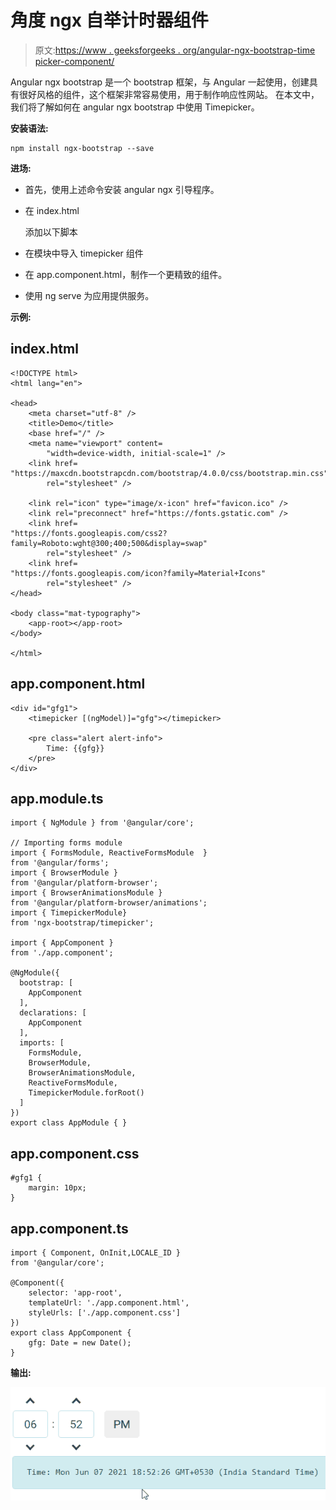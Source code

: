 # 角度 ngx 自举计时器组件

> 原文:[https://www . geeksforgeeks . org/angular-ngx-bootstrap-time picker-component/](https://www.geeksforgeeks.org/angular-ngx-bootstrap-timepicker-component/)

Angular ngx bootstrap 是一个 bootstrap 框架，与 Angular 一起使用，创建具有很好风格的组件，这个框架非常容易使用，用于制作响应性网站。
在本文中，我们将了解如何在 angular ngx bootstrap 中使用 Timepicker。

**安装语法:**

```
npm install ngx-bootstrap --save
```

**进场:**

*   首先，使用上述命令安装 angular ngx 引导程序。
*   在 index.html

    > <link href="”https://maxcdn.bootstrapcdn.com/bootstrap/4.0.0/css/bootstrap.min.css”" rel="”stylesheet”">

    添加以下脚本
*   在模块中导入 timepicker 组件
*   在 app.component.html，制作一个更精致的组件。
*   使用 ng serve 为应用提供服务。

**示例:**

## index.html

```
<!DOCTYPE html>
<html lang="en">

<head>
    <meta charset="utf-8" />
    <title>Demo</title>
    <base href="/" />
    <meta name="viewport" content=
        "width=device-width, initial-scale=1" />
    <link href=
"https://maxcdn.bootstrapcdn.com/bootstrap/4.0.0/css/bootstrap.min.css"
        rel="stylesheet" />

    <link rel="icon" type="image/x-icon" href="favicon.ico" />
    <link rel="preconnect" href="https://fonts.gstatic.com" />
    <link href=
"https://fonts.googleapis.com/css2?family=Roboto:wght@300;400;500&display=swap"
        rel="stylesheet" />
    <link href=
"https://fonts.googleapis.com/icon?family=Material+Icons"
        rel="stylesheet" />
</head>

<body class="mat-typography">
    <app-root></app-root>
</body>

</html>
```

## app.component.html

```
<div id="gfg1">
    <timepicker [(ngModel)]="gfg"></timepicker>

    <pre class="alert alert-info">
        Time: {{gfg}}
    </pre>
</div>
```

## app.module.ts

```
import { NgModule } from '@angular/core';

// Importing forms module
import { FormsModule, ReactiveFormsModule  } 
from '@angular/forms';
import { BrowserModule } 
from '@angular/platform-browser';
import { BrowserAnimationsModule }
from '@angular/platform-browser/animations';
import { TimepickerModule} 
from 'ngx-bootstrap/timepicker';

import { AppComponent }  
from './app.component';

@NgModule({
  bootstrap: [
    AppComponent
  ],
  declarations: [
    AppComponent
  ],
  imports: [
    FormsModule,
    BrowserModule,
    BrowserAnimationsModule,
    ReactiveFormsModule,
    TimepickerModule.forRoot()
  ]
})
export class AppModule { }
```

## app.component.css

```
#gfg1 {
    margin: 10px;
}
```

## app.component.ts

```
import { Component, OnInit,LOCALE_ID }
from '@angular/core';

@Component({
    selector: 'app-root',
    templateUrl: './app.component.html',
    styleUrls: ['./app.component.css']
})
export class AppComponent {
    gfg: Date = new Date();
}
```

**输出:**

![](img/9199320847b337a10be9aab15fa9511d.png)